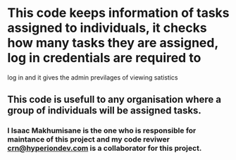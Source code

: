 # This code keeps information of tasks assigned to individuals, it checks how many tasks they are assigned, log in credentials are required to
log in and it gives the admin previlages of viewing satistics
## This code is usefull to any organisation where a group of individuals will be assigned tasks.
### I Isaac Makhumisane is the one who is responsible for maintance of this project and my code reviwer crn@hyperiondev.com is a collaborator for this project.
